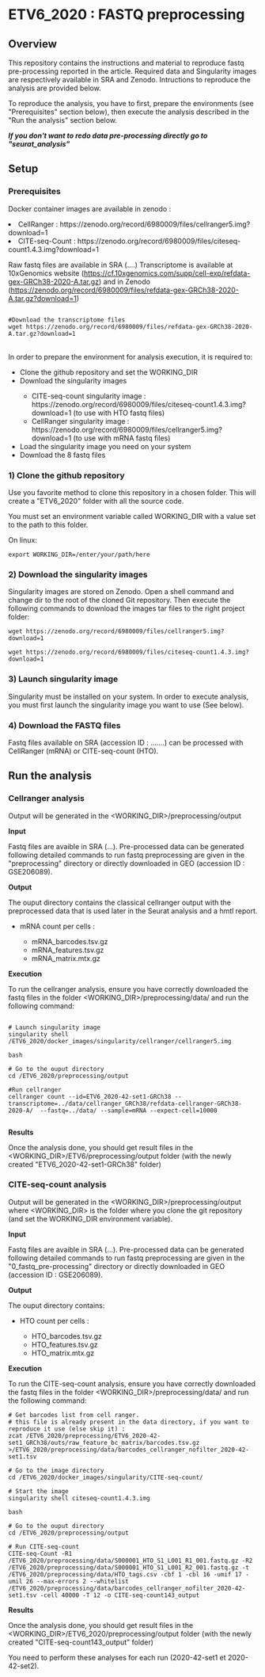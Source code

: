 # ETV6_2020 : FASTQ preprocessing

## Overview

This repository contains the instructions and material to reproduce fastq pre-processing reported in the article. 
Required data and Singularity images are respectively available in SRA and Zenodo. 
Intructions to reproduce the analysis are provided below.

To reproduce the analysis, you have to first, prepare the environments (see "Prerequisites" section below), then execute the analysis described in the "Run the analysis" section below.

<i><b>If you don't want to redo data pre-processing directly go to "seurat_analysis"</b></i>

## Setup

### Prerequisites

Docker container images are available in zenodo : 
<li>CellRanger : https://zenodo.org/record/6980009/files/cellranger5.img?download=1 </li>
<li>CITE-seq-Count : https://zenodo.org/record/6980009/files/citeseq-count1.4.3.img?download=1 </li>

Raw fastq files are available in SRA (....) 
Transcriptome is available at 10xGenomics website (https://cf.10xgenomics.com/supp/cell-exp/refdata-gex-GRCh38-2020-A.tar.gz) and in Zenodo (https://zenodo.org/record/6980009/files/refdata-gex-GRCh38-2020-A.tar.gz?download=1)

<pre><code>
#Download the transcriptome files
wget https://zenodo.org/record/6980009/files/refdata-gex-GRCh38-2020-A.tar.gz?download=1
</pre></code>

<br>
In order to prepare the environment for analysis execution, it is required to:

<ul>
	<li> Clone the github repository and set the WORKING_DIR </li> 
	<li> Download the singularity images</li> 
		<ul>
			<li>CITE-seq-count singularity image : https://zenodo.org/record/6980009/files/citeseq-count1.4.3.img?download=1 (to use with HTO fastq files)</li> 
			<li>CellRanger singularity image : https://zenodo.org/record/6980009/files/cellranger5.img?download=1 (to use with mRNA fastq files)</li> 
		</ul>
	<li> Load the singularity image you need on your system</li> 
	<li> Download the 8 fastq files</li> 
</ul>

<h3>1) Clone the github repository</h3>
Use you favorite method to clone this repository in a chosen folder. This will create a "ETV6_2020" folder with all the source code. 

You must set an environment variable called WORKING_DIR with a value set to the path to this folder.

On linux:
<pre><code>export WORKING_DIR=/enter/your/path/here</pre></code>

<h3>2) Download the singularity images</h3>
Singularity images are stored on Zenodo. Open a shell command and change dir to the root of the cloned Git repository. Then execute the following commands to download the images tar files to the right project folder:

<pre><code>wget https://zenodo.org/record/6980009/files/cellranger5.img?download=1 

wget https://zenodo.org/record/6980009/files/citeseq-count1.4.3.img?download=1 </pre></code>


<h3>3) Launch singularity image</h3>
Singularity must be installed on your system.
In order to execute analysis, you must first launch the singularity image you want to use (See below). 


<h3>4) Download the FASTQ files </h3>
Fastq files available on SRA (accession ID : .......) can be processed with CellRanger (mRNA) or CITE-seq-count (HTO).

## Run the analysis 
 
### Cellranger analysis

Output will be generated in the <WORKING_DIR>/preprocessing/output

<b>Input</b>

Fastq files are avaible in SRA (...).
Pre-processed data can be generated following detailed commands to run fastq preprocessing are given in the "preprocessing" directory or directly downloaded in GEO (accession ID : GSE206089).

<b>Output</b>

The ouput directory contains the classical cellranger output with the preprocessed data that is used later in the Seurat analysis and a hmtl report.
<ul>
    <li>mRNA count per cells : </li>
    <ul>
    <li>mRNA_barcodes.tsv.gz</li>
    <li>mRNA_features.tsv.gz</li>
    <li>mRNA_matrix.mtx.gz</li>
    </ul>
</ul>

<b>Execution</b>

To run the cellranger analysis, ensure you have correctly downloaded the fastq files in the folder <WORKING_DIR>/preprocessing/data/ and run the following command:

<pre><code>
# Launch singularity image
singularity shell <WORKING_DIR>/ETV6_2020/docker_images/singularity/cellranger/cellranger5.img

bash

# Go to the ouput directory
cd <WORKING_DIR>/ETV6_2020/preprocessing/output

#Run cellranger
cellranger count --id=ETV6_2020-42-set1-GRCh38 --transcriptome=../data/cellranger_GRCh38/refdata-cellranger-GRCh38-2020-A/  --fastq=../data/ --sample=mRNA --expect-cell=10000

</pre></code>

<b>Results</b>

Once the analysis done, you should get result files in the <WORKING_DIR>/ETV6/preprocessing/output folder  (with the newly created "ETV6_2020-42-set1-GRCh38" folder)



### CITE-seq-count analysis

Output will be generated in the <WORKING_DIR>/preprocessing/output where <WORKING_DIR> is the folder where you clone the git repository (and set the WORKING_DIR environment variable).

<b>Input</b>

Fastq files are avaible in SRA (...).
Pre-processed data can be generated following detailed commands to run fastq preprocessing are given in the "0_fastq_pre-processing" directory or directly downloaded in GEO (accession ID : GSE206089). 


<b>Output</b>

The ouput directory contains:
<ul>
	<li>HTO count per cells :</li> 
	<ul>
		<li>HTO_barcodes.tsv.gz</li>
		<li>HTO_features.tsv.gz</li>
		<li>HTO_matrix.mtx.gz</li>
	</ul>
</ul>

<b>Execution</b>

To run the CITE-seq-count analysis, ensure you have correctly downloaded the fastq files in the folder <WORKING_DIR>/preprocessing/data/ and run the following command:

<pre><code># Get barcodes list from cell ranger. 
# this file is already present in the data directory, if you want to reproduce it use (else skip it) :
zcat <WORKING_DIR>/ETV6_2020/preprocessing/ETV6_2020-42-set1_GRCh38/outs/raw_feature_bc_matrix/barcodes.tsv.gz ><WORKING_DIR>/ETV6_2020/preprocessing/data/barcodes_cellranger_nofilter_2020-42-set1.tsv

# Go to the image directory 
cd <WORKING_DIR>/ETV6_2020/docker_images/singularity/CITE-seq-count/

# Start the image
singularity shell citeseq-count1.4.3.img

bash

# Go to the ouput directory
cd <WORKING_DIR>/ETV6_2020/preprocessing/output

# Run CITE-seq-count
CITE-seq-Count -R1 <WORKING_DIR>/ETV6_2020/preprocessing/data/S000001_HTO_S1_L001_R1_001.fastq.gz -R2 <WORKING_DIR>/ETV6_2020/preprocessing/data/S000001_HTO_S1_L001_R2_001.fastq.gz -t <WORKING_DIR>/ETV6_2020/preprocessing/data/HTO_tags.csv -cbf 1 -cbl 16 -umif 17 -umil 26 --max-errors 2 --whitelist <WORKING_DIR>/ETV6_2020/preprocessing/data/barcodes_cellranger_nofilter_2020-42-set1.tsv -cell 40000 -T 12 -o CITE-seq-count143_output
</pre></code>

<b>Results</b>

Once the analysis done, you should get result files in the <WORKING_DIR>/ETV6_2020/preprocessing/output folder (with the newly created "CITE-seq-count143_output" folder)

You need to perform these analyses for each run (2020-42-set1 et 2020-42-set2).
